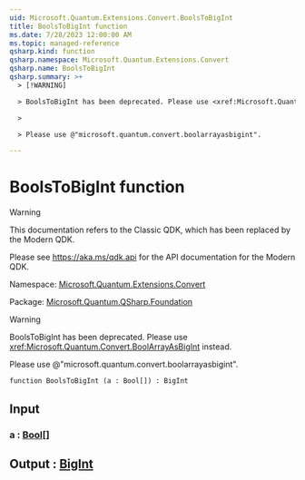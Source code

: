 ```yaml
---
uid: Microsoft.Quantum.Extensions.Convert.BoolsToBigInt
title: BoolsToBigInt function
ms.date: 7/28/2023 12:00:00 AM
ms.topic: managed-reference
qsharp.kind: function
qsharp.namespace: Microsoft.Quantum.Extensions.Convert
qsharp.name: BoolsToBigInt
qsharp.summary: >+
  > [!WARNING]

  > BoolsToBigInt has been deprecated. Please use <xref:Microsoft.Quantum.Convert.BoolArrayAsBigInt> instead.

  >

  > Please use @"microsoft.quantum.convert.boolarrayasbigint".

---
```


# BoolsToBigInt function

> [!WARNING]
> This documentation refers to the Classic QDK, which has been replaced by the Modern QDK.
>
> Please see <https://aka.ms/qdk.api> for the API documentation for the Modern QDK.

Namespace: [Microsoft.Quantum.Extensions.Convert](xref:Microsoft.Quantum.Extensions.Convert)

Package: [Microsoft.Quantum.QSharp.Foundation](https://nuget.org/packages/Microsoft.Quantum.QSharp.Foundation)


> [!WARNING]
> BoolsToBigInt has been deprecated. Please use <xref:Microsoft.Quantum.Convert.BoolArrayAsBigInt> instead.
>
> Please use @"microsoft.quantum.convert.boolarrayasbigint".



```qsharp
function BoolsToBigInt (a : Bool[]) : BigInt
```


## Input

### a : [Bool](xref:microsoft.quantum.qsharp.valueliterals#bool-literals)[]





## Output : [BigInt](xref:microsoft.quantum.qsharp.valueliterals#bigint-literals)

